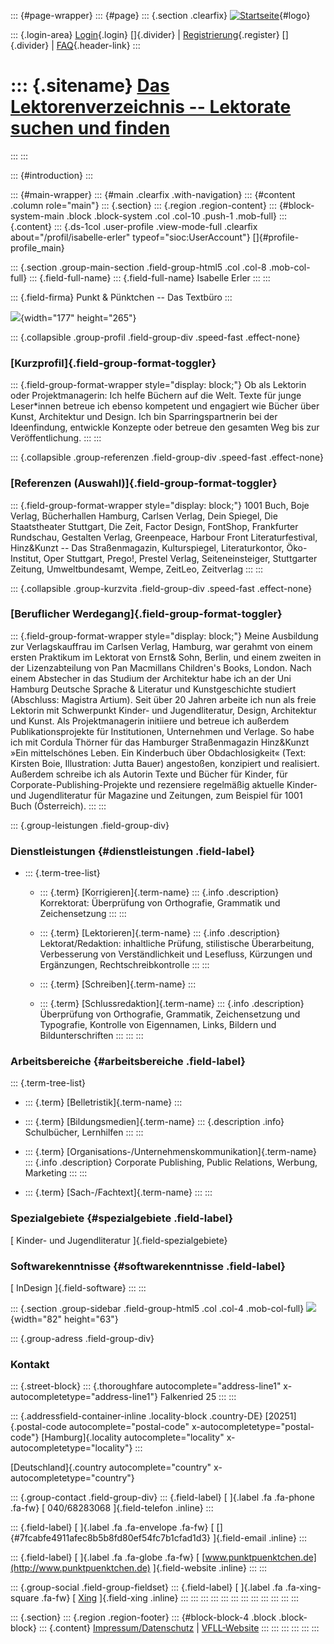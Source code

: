 ::: {#page-wrapper}
::: {#page}
::: {.section .clearfix}
[![Startseite](https://www.lektoren.de/sites/default/files/VfLL_logo.jpg)](/ "Startseite"){#logo}

::: {.login-area}
[Login](/user){.login} []{.divider} \|
[Registrierung](/user/register){.register} []{.divider} \|
[FAQ](/faq-page){.header-link}
:::

::: {.sitename}
[Das Lektorenverzeichnis -- Lektorate suchen und finden](/ "Startseite")
========================================================================
:::
:::

::: {#introduction}
:::

::: {#main-wrapper}
::: {#main .clearfix .with-navigation}
::: {#content .column role="main"}
::: {.section}
::: {.region .region-content}
::: {#block-system-main .block .block-system .col .col-10 .push-1 .mob-full}
::: {.content}
::: {.ds-1col .user-profile .view-mode-full .clearfix about="/profil/isabelle-erler" typeof="sioc:UserAccount"}
[]{#profile-profile_main}

::: {.section .group-main-section .field-group-html5 .col .col-8 .mob-col-full}
::: {.field-full-name}
::: {.field-full-name}
Isabelle Erler
:::
:::

::: {.field-firma}
Punkt & Pünktchen -- Das Textbüro
:::

![](https://www.lektoren.de/sites/default/files/styles/profile-image-full/public/users/profile_img/rating_img_7296.jpg?itok=4jMvLuFL){width="177"
height="265"}

::: {.collapsible .group-profil .field-group-div .speed-fast .effect-none}
### [Kurzprofil]{.field-group-format-toggler}

::: {.field-group-format-wrapper style="display: block;"}
Ob als Lektorin oder Projektmanagerin: Ich helfe Büchern auf die Welt.
Texte für junge Leser\*innen betreue ich ebenso kompetent und engagiert
wie Bücher über Kunst, Architektur und Design. Ich bin
Sparringspartnerin bei der Ideenfindung, entwickle Konzepte oder betreue
den gesamten Weg bis zur Veröffentlichung.
:::
:::

::: {.collapsible .group-referenzen .field-group-div .speed-fast .effect-none}
### [Referenzen (Auswahl)]{.field-group-format-toggler}

::: {.field-group-format-wrapper style="display: block;"}
1001 Buch, Boje Verlag, Bücherhallen Hamburg, Carlsen Verlag, Dein
Spiegel, Die Staatstheater Stuttgart, Die Zeit, Factor Design, FontShop,
Frankfurter Rundschau, Gestalten Verlag, Greenpeace, Harbour Front
Literaturfestival, Hinz&Kunzt -- Das Straßenmagazin, Kulturspiegel,
Literaturkontor, Öko-Institut, Oper Stuttgart, Prego!, Prestel Verlag,
Seiteneinsteiger, Stuttgarter Zeitung, Umweltbundesamt, Wempe, ZeitLeo,
Zeitverlag
:::
:::

::: {.collapsible .group-kurzvita .field-group-div .speed-fast .effect-none}
### [Beruflicher Werdegang]{.field-group-format-toggler}

::: {.field-group-format-wrapper style="display: block;"}
Meine Ausbildung zur Verlagskauffrau im Carlsen Verlag, Hamburg, war
gerahmt von einem ersten Praktikum im Lektorat von Ernst& Sohn, Berlin,
und einem zweiten in der Lizenzabteilung von Pan Macmillans Children's
Books, London. Nach einem Abstecher in das Studium der Architektur habe
ich an der Uni Hamburg Deutsche Sprache & Literatur und Kunstgeschichte
studiert (Abschluss: Magistra Artium). Seit über 20 Jahren arbeite ich
nun als freie Lektorin mit Schwerpunkt Kinder- und Jugendliteratur,
Design, Architektur und Kunst. Als Projektmanagerin initiiere und
betreue ich außerdem Publikationsprojekte für Institutionen, Unternehmen
und Verlage. So habe ich mit Cordula Thörner für das Hamburger
Straßenmagazin Hinz&Kunzt »Ein mittelschönes Leben. Ein Kinderbuch über
Obdachlosigkeit« (Text: Kirsten Boie, Illustration: Jutta Bauer)
angestoßen, konzipiert und realisiert. Außerdem schreibe ich als Autorin
Texte und Bücher für Kinder, für Corporate-Publishing-Projekte und
rezensiere regelmäßig aktuelle Kinder- und Jugendliteratur für Magazine
und Zeitungen, zum Beispiel für 1001 Buch (Österreich).
:::
:::

::: {.group-leistungen .field-group-div}
### Dienstleistungen {#dienstleistungen .field-label}

-   ::: {.term-tree-list}
    -   ::: {.term}
        [Korrigieren]{.term-name}
        ::: {.info .description}
        Korrektorat: Überprüfung von Orthografie, Grammatik und
        Zeichensetzung
        :::
        :::

    -   ::: {.term}
        [Lektorieren]{.term-name}
        ::: {.info .description}
        Lektorat/Redaktion: inhaltliche Prüfung, stilistische
        Überarbeitung, Verbesserung von Verständlichkeit und Lesefluss,
        Kürzungen und Ergänzungen, Rechtschreibkontrolle
        :::
        :::

    -   ::: {.term}
        [Schreiben]{.term-name}
        :::

    -   ::: {.term}
        [Schlussredaktion]{.term-name}
        ::: {.info .description}
        Überprüfung von Orthografie, Grammatik, Zeichensetzung und
        Typografie, Kontrolle von Eigennamen, Links, Bildern und
        Bildunterschriften
        :::
        :::
    :::

### Arbeitsbereiche {#arbeitsbereiche .field-label}

::: {.term-tree-list}
-   ::: {.term}
    [Belletristik]{.term-name}
    :::

-   ::: {.term}
    [Bildungsmedien]{.term-name}
    ::: {.description .info}
    Schulbücher, Lernhilfen
    :::
    :::

-   ::: {.term}
    [Organisations-/Unternehmenskommunikation]{.term-name}
    ::: {.info .description}
    Corporate Publishing, Public Relations, Werbung, Marketing
    :::
    :::

-   ::: {.term}
    [Sach-/Fachtext]{.term-name}
    :::
:::

### Spezialgebiete {#spezialgebiete .field-label}

[ Kinder- und Jugendliteratur ]{.field-spezialgebiete}

### Softwarekenntnisse {#softwarekenntnisse .field-label}

[ InDesign ]{.field-software}
:::
:::

::: {.section .group-sidebar .field-group-html5 .col .col-4 .mob-col-full}
![](https://www.lektoren.de/sites/default/files/styles/logo/public/users/profile_logo/punkte_orange_rosa.jpg?itok=QsFKGQsX){width="82"
height="63"}

::: {.group-adress .field-group-div}
### Kontakt

::: {.street-block}
::: {.thoroughfare autocomplete="address-line1" x-autocompletetype="address-line1"}
Falkenried 25
:::
:::

::: {.addressfield-container-inline .locality-block .country-DE}
[20251]{.postal-code autocomplete="postal-code"
x-autocompletetype="postal-code"} [Hamburg]{.locality
autocomplete="locality" x-autocompletetype="locality"}
:::

[Deutschland]{.country autocomplete="country"
x-autocompletetype="country"}

::: {.group-contact .field-group-div}
::: {.field-label}
[ ]{.label .fa .fa-phone .fa-fw} [ 040/68283068 ]{.field-telefon
.inline}
:::

::: {.field-label}
[ ]{.label .fa .fa-envelope .fa-fw} [
[]{#7fcabfe4911afec8b5b8fd80ef54fc7b1cfad1d3} ]{.field-email .inline}
:::

::: {.field-label}
[ ]{.label .fa .fa-globe .fa-fw} [
[www.punktpuenktchen.de](http://www.punktpuenktchen.de) ]{.field-website
.inline}
:::
:::

::: {.group-social .field-group-fieldset}
::: {.field-label}
[ ]{.label .fa .fa-xing-square .fa-fw} [
[Xing](https://www.xing.com/profile/Isabelle_Erler/cv) ]{.field-xing
.inline}
:::
:::
:::
:::
:::
:::
:::
:::
:::
:::
:::
:::

::: {.section}
::: {.region .region-footer}
::: {#block-block-4 .block .block-block}
::: {.content}
[Impressum/Datenschutz](/impressum) \|
[VFLL-Website](http://www.vfll.de)
:::
:::
:::
:::
:::
:::
